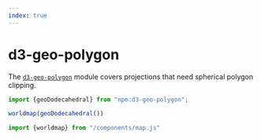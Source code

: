 ```yaml
---
index: true
---
```


# d3-geo-polygon

The [`d3-geo-polygon`](https://github.com/d3/d3-geo-polygon) module covers projections that need spherical polygon clipping.

```js echo
import {geoDodecahedral} from "npm:d3-geo-polygon";
```

```js echo
worldmap(geoDodecahedral())
```

```js
import {worldmap} from "/components/map.js"
```
